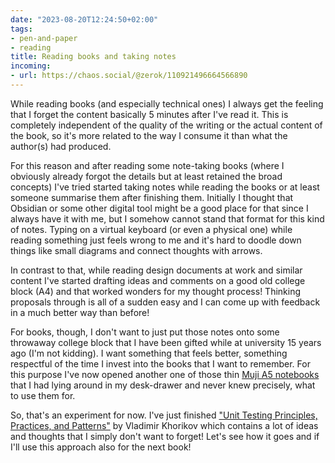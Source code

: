 ```yaml
---
date: "2023-08-20T12:24:50+02:00"
tags:
- pen-and-paper
- reading
title: Reading books and taking notes
incoming:
- url: https://chaos.social/@zerok/110921496664566890
---
```


While reading books (and especially technical ones) I always get the feeling that I forget the content basically 5 minutes after I've read it. This is completely independent of the quality of the writing or the actual content of the book, so it's more related to the way I consume it than what the author(s) had produced.

For this reason and after reading some note-taking books (where I obviously already forgot the details but at least retained the broad concepts) I've tried started taking notes while reading the books or at least someone summarise them after finishing them. Initially I thought that Obsidian or some other digital tool might be a good place for that since I always have it with me, but I somehow cannot stand that format for this kind of notes. Typing on a virtual keyboard (or even a physical one) while reading something just feels wrong to me and it's hard to doodle down things like small diagrams and connect thoughts with arrows.

In contrast to that, while reading design documents at work and similar content I've started drafting ideas and comments on a good old college block (A4) and that worked wonders for my thought process! Thinking proposals through is all of a sudden easy and I can come up with feedback in a much better way than before!

For books, though, I don't want to just put those notes onto some throwaway college block that I have been gifted while at university 15 years ago (I'm not kidding). I want something that feels better, something respectful of the time I invest into the books that I want to remember. For this purpose I've now opened another one of those thin [Muji A5 notebooks](https://www.muji.eu/product/recycling-paper-notebook-dark-grey-a5-7160.muji) that I had lying around in my desk-drawer and never knew precisely, what to use them for.

So, that's an experiment for now. I've just finished ["Unit Testing Principles, Practices, and Patterns"](https://www.manning.com/books/unit-testing) by Vladimir Khorikov which contains a lot of ideas and thoughts that I simply don't want to forget! Let's see how it goes and if I'll use this approach also for the next book! 
